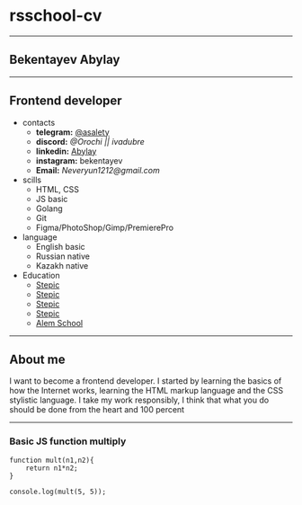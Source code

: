 # rsschool-cv

---

## Bekentayev Abylay

---

## Frontend developer

- contacts
    - **telegram:** [@asalety](https://t.me/asalety)
    - **discord:** _@Orochi || ivadubre_
    - **linkedin:** [Abylay](https://www.linkedin.com/in/abylay-bekentayev-a3491826a/)
    - **instagram:** bekentayev
    - **Email:** _Neveryun1212@gmail.com_
- scills
    - HTML, CSS
    - JS basic
    - Golang
    - Git
    - Figma/PhotoShop/Gimp/PremierePro
- language
    - English basic
    - Russian native
    - Kazakh native
- Education
    - [Stepic](https://stepik.org/cert/2092034)
    - [Stepic](https://stepik.org/cert/2077884)
    - [Stepic](https://stepik.org/cert/2053171)
    - [Stepic](https://stepik.org/cert/1806739)
    - [Alem School](https://alem.school/certificates/alumni/Orochi)
---

## About me

I want to become a frontend developer. I started by learning the basics of how the Internet works, learning the HTML markup language and the CSS stylistic language. I take my work responsibly, I think that what you do should be done from the heart and 100 percent

---

### Basic JS function multiply

```
function mult(n1,n2){
    return n1*n2;
}

console.log(mult(5, 5));
```
